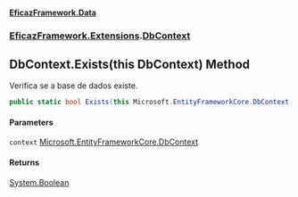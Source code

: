 #### [EficazFramework.Data](EficazFrameworkData.md 'EficazFramework Data')
### [EficazFramework.Extensions](EficazFrameworkData.md#EficazFramework.Extensions 'EficazFramework.Extensions').[DbContext](EficazFramework.Extensions/DbContext.md 'EficazFramework.Extensions.DbContext')

## DbContext.Exists(this DbContext) Method

Verifica se a base de dados existe.

```csharp
public static bool Exists(this Microsoft.EntityFrameworkCore.DbContext context);
```
#### Parameters

<a name='EficazFramework.Extensions.DbContext.Exists(thisMicrosoft.EntityFrameworkCore.DbContext).context'></a>

`context` [Microsoft.EntityFrameworkCore.DbContext](https://docs.microsoft.com/en-us/dotnet/api/Microsoft.EntityFrameworkCore.DbContext 'Microsoft.EntityFrameworkCore.DbContext')

#### Returns
[System.Boolean](https://docs.microsoft.com/en-us/dotnet/api/System.Boolean 'System.Boolean')